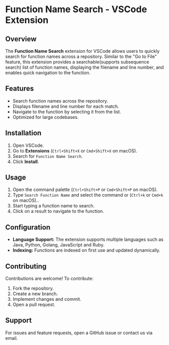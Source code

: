 # Function Name Search - VSCode Extension

## Overview
The **Function Name Search** extension for VSCode allows users to quickly search for function names across a repository. Similar to the "Go to File" feature, this extension provides a searchable(supports subsequence search) list of function names, displaying the filename and line number, and enables quick navigation to the function.

## Features
- Search function names across the repository.
- Displays filename and line number for each match.
- Navigate to the function by selecting it from the list.
- Optimized for large codebases.

## Installation
1. Open VSCode.
2. Go to **Extensions** (`Ctrl+Shift+X` or `Cmd+Shift+X` on macOS).
3. Search for `Function Name Search`.
4. Click **Install**.

## Usage
1. Open the command palette (`Ctrl+Shift+P` or `Cmd+Shift+P` on macOS).
2. Type `Search Function Name` and select the command or (`Ctrl+k` or `Cmd+k` on macOS)..
3. Start typing a function name to search.
4. Click on a result to navigate to the function.

## Configuration
- **Language Support:** The extension supports multiple languages such as Java, Python, Golang, JavaScript and Ruby.
- **Indexing:** Functions are indexed on first use and updated dynamically.

## Contributing
Contributions are welcome! To contribute:
1. Fork the repository.
2. Create a new branch.
3. Implement changes and commit.
4. Open a pull request.

## Support
For issues and feature requests, open a GitHub issue or contact us via email.

